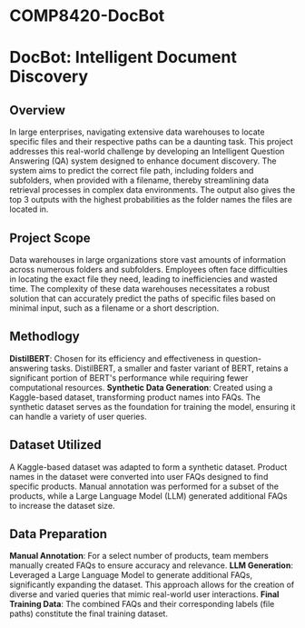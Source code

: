 # COMP8420-DocBot
 
# DocBot: Intelligent Document Discovery
## Overview
In large enterprises, navigating extensive data warehouses to locate specific files and their respective paths can be a daunting task. This project addresses this real-world challenge by developing an Intelligent Question Answering (QA) system designed to enhance document discovery. The system aims to predict the correct file path, including folders and subfolders, when provided with a filename, thereby streamlining data retrieval processes in complex data environments. The output also gives the top 3 outputs with the highest probabilities as the folder names the files are located in.

## Project Scope
Data warehouses in large organizations store vast amounts of information across numerous folders and subfolders. Employees often face difficulties in locating the exact file they need, leading to inefficiencies and wasted time. The complexity of these data warehouses necessitates a robust solution that can accurately predict the paths of specific files based on minimal input, such as a filename or a short description.

## Methodlogy
**DistilBERT**: Chosen for its efficiency and effectiveness in question-answering tasks. DistilBERT, a smaller and faster variant of BERT, retains a significant portion of BERT's performance while requiring fewer computational resources.
**Synthetic Data Generation**: Created using a Kaggle-based dataset, transforming product names into FAQs. The synthetic dataset serves as the foundation for training the model, ensuring it can handle a variety of user queries.

## Dataset Utilized
A Kaggle-based dataset was adapted to form a synthetic dataset. Product names in the dataset were converted into user FAQs designed to find specific products. Manual annotation was performed for a subset of the products, while a Large Language Model (LLM) generated additional FAQs to increase the dataset size.

## Data Preparation
**Manual Annotation**: For a select number of products, team members manually created FAQs to ensure accuracy and relevance.
**LLM Generation**: Leveraged a Large Language Model to generate additional FAQs, significantly expanding the dataset. This approach allows for the creation of diverse and varied queries that mimic real-world user interactions.
**Final Training Data**: The combined FAQs and their corresponding labels (file paths) constitute the final training dataset.

